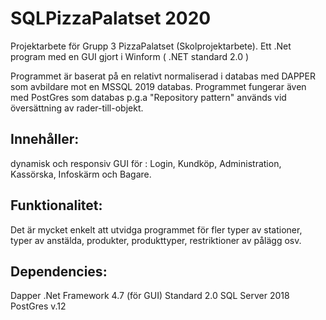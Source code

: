 # SQLPizzaPalatset 2020

Projektarbete för Grupp 3 PizzaPalatset (Skolprojektarbete).
Ett .Net program med en GUI gjort i Winform ( .NET standard 2.0 )

Programmet är baserat på en relativt normaliserad i databas med DAPPER som avbildare mot en MSSQL 2019 databas.
Programmet fungerar även med PostGres som databas p.g.a "Repository pattern" används vid översättning av rader-till-objekt.

## Innehåller: 
dynamisk och responsiv GUI för : Login, Kundköp, Administration, Kassörska, Infoskärm och Bagare.

## Funktionalitet: 
Det är mycket enkelt att utvidga programmet för fler typer av stationer, typer av anstälda, produkter, produkttyper, restriktioner av pålägg osv. 

## Dependencies: 
Dapper 
.Net Framework 4.7 (för GUI)
Standard 2.0 
SQL Server 2018
PostGres v.12

